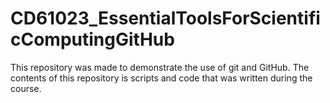 # CD61023_EssentialToolsForScientificComputingGitHub
This repository was made to demonstrate the use of git and GitHub. The contents of this repository is scripts and code that was written during the course.
